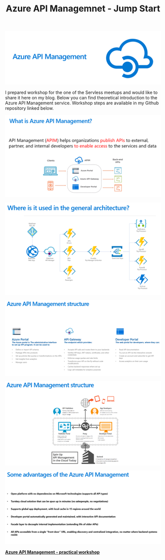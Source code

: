 ﻿---
title: "Azure API Managemnet - Jump Start"
excerpt: "I prepared workshop for the one of the Servless meetups and would like to share it here on my blog."
header:
  image: /images/devisland/article16/assets/ApiManagement1.PNG
---

<p align="center">
<img src="/images/devisland/article16/assets/ApiManagement1.PNG?raw=true" alt="Azure API Managemnet - Jump Start"/>
</p>

I prepared workshop for the one of the Servless meetups and would like to share it here on my blog. Below you can find theoretical introduction to the Azure API Management service. Workshop steps are available in my Github repository linked below.

<p align="center">
<img src="/images/devisland/article16/assets/ApiManagement3.PNG?raw=true" alt="Azure API Managemnet - Jump Start"/>
</p>

<p align="center">
<img src="/images/devisland/article16/assets/ApiManagement4.PNG?raw=true" alt="Azure API Managemnet - Jump Start"/>
</p>

<p align="center">
<img src="/images/devisland/article16/assets/ApiManagement5.PNG?raw=true" alt="Azure API Managemnet - Jump Start"/>
</p>

<p align="center">
<img src="/images/devisland/article16/assets/ApiManagement6.PNG?raw=true" alt="Azure API Managemnet - Jump Start"/>
</p>

<p align="center">
<img src="/images/devisland/article16/assets/ApiManagement7.PNG?raw=true" alt="Azure API Managemnet - Jump Start"/>
</p>

<strong>[Azure API Management - practical workshop](https://github.com/Daniel-Krzyczkowski/MicrosoftAzure/tree/master/AzureApiManagament)</strong>

